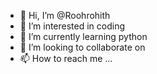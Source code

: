 - 👋 Hi, I’m @Roohrohith
- 👀 I’m interested in coding
- 🌱 I’m currently learning python
- 💞️ I’m looking to collaborate on 
- 📫 How to reach me ...

<!---
Roohrohith/Roohrohith is a ✨ special ✨ repository because its `README.md` (this file) appears on your GitHub profile.
You can click the Preview link to take a look at your changes.
--->
